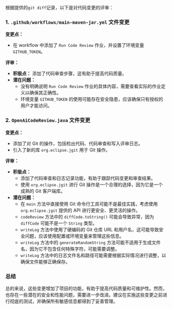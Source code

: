 根据提供的`git diff`记录，以下是对代码变更的评审：

### 1. `.github/workflows/main-maven-jar.yml` 文件变更

**变更点：**
- 在 workflow 中添加了 `Run Code Review` 作业，并设置了环境变量 `GITHUB_TOKEN`。

**评审：**
- **积极点：** 添加了代码审查步骤，这有助于提高代码质量。
- **潜在问题：**
  - 没有明确说明 `Run Code Review` 作业的具体内容，需要查看实际的作业定义以确保其正确性。
  - 环境变量 `GITHUB_TOKEN` 的使用可能存在安全隐患，应该确保只有授权的用户才能访问。

### 2. `OpenAiCodeReview.java` 文件变更

**变更点：**
- 添加了对 Git 的操作，包括检出代码、代码审查和写入评审日志。
- 引入了新的库 `org.eclipse.jgit` 用于 Git 操作。

**评审：**
- **积极点：**
  - 添加了代码审查和日志记录功能，有助于跟踪代码变更和审查结果。
  - 使用 `org.eclipse.jgit` 进行 Git 操作是一个合理的选择，因为它是一个成熟的 Git 客户端库。
- **潜在问题：**
  - 在 `main` 方法中直接使用 Git 命令行工具可能不是最佳实践，考虑使用 `org.eclipse.jgit` 提供的 API 进行更安全、更灵活的操作。
  - `codeReview` 方法中的 `diffCode.toString()` 可能会导致异常，因为 `diffCode` 可能不是一个 `String` 类型。
  - `writeLog` 方法中使用了硬编码的 Git 仓库 URL 和用户名，这可能导致安全问题，应该使用配置或环境变量来管理这些信息。
  - `writeLog` 方法中的 `generateRandomString` 方法可能不适用于生成文件名，因为它不包含任何特殊字符，可能需要调整。
  - `writeLog` 方法中的日志文件名和路径可能需要根据实际情况进行调整，以确保文件能够正确保存。

### 总结

总的来说，这些变更增加了项目的功能，有助于提高代码质量和可维护性。然而，也存在一些潜在的安全和性能问题，需要进一步改进。建议在实施这些变更之前进行彻底的测试，并确保所有敏感信息都得到了妥善管理。